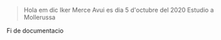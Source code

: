 > Hola em dic Iker Merce
> Avui es dia 5 d'octubre del 2020
> Estudio a Mollerussa

Fi de documentacio
